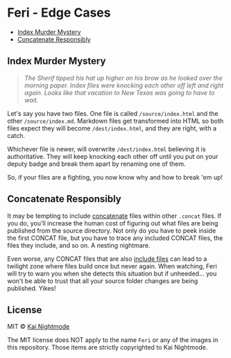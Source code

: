 # Feri - Edge Cases

* [Index Murder Mystery](#index-murder-mystery)
* [Concatenate Responsibly](#concatenate-responsibly)

## Index Murder Mystery

> *The Sherif tipped his hat up higher on his brow as he looked over the morning paper. Index files were knocking each other off left and right again. Looks like that vacation to New Texas was going to have to wait.*

Let's say you have two files. One file is called `/source/index.html` and the other `/source/index.md`. Markdown files get transformed into HTML so both files expect they will become `/dest/index.html`, and they are right, with a catch.

Whichever file is newer, will overwrite `/dest/index.html` believing it is authoritative. They will keep knocking each other off until you put on your deputy badge and break them apart by renaming one of them.

So, if your files are a fighting, you now know why and how to break 'em up!

## Concatenate Responsibly

It may be tempting to include [concatenate](unique-file-types.md#concatenate-concat) files within other `.concat` files. If you do, you'll increase the human cost of figuring out what files are being published from the source directory. Not only do you have to peek inside the first CONCAT file, but you have to trace any included CONCAT files, the files they include, and so on. A nesting nightmare.

Even worse, any CONCAT files that are also [include files](../../readme.MD#include-files) can lead to a twilight zone where files build once but never again. When watching, Feri will try to warn you when she detects this situation but if unheeded... you won't be able to trust that all your source folder changes are being published. Yikes!

## License

MIT © [Kai Nightmode](https://twitter.com/kai_nightmode)

The MIT license does NOT apply to the name `Feri` or any of the images in this repository. Those items are strictly copyrighted to Kai Nightmode.
